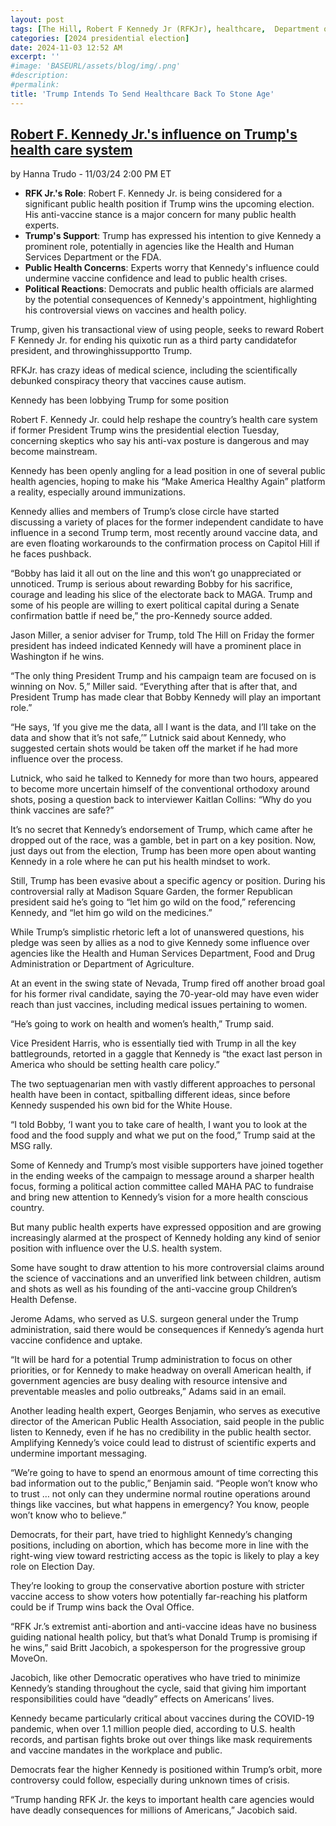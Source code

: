 ```yaml
---
layout: post
tags: [The Hill, Robert F Kennedy Jr (RFKJr), healthcare,  Department of Health and Human Services (HHS), politics]
categories: [2024 presidential election]
date: 2024-11-03 12:52 AM
excerpt: ''
#image: 'BASEURL/assets/blog/img/.png'
#description:
#permalink:
title: 'Trump Intends To Send Healthcare Back To Stone Age'
---
```



## [Robert F. Kennedy Jr.'s influence on Trump's health care system](https://thehill.com/homenews/campaign/4966535-robert-kennedy-trump-health-care/)

by Hanna Trudo - 11/03/24 2:00 PM ET

- **RFK Jr.'s Role**: Robert F. Kennedy Jr. is being considered for a significant public health position if Trump wins the upcoming election. His anti-vaccine stance is a major concern for many public health experts.
- **Trump's Support**: Trump has expressed his intention to give Kennedy a prominent role, potentially in agencies like the Health and Human Services Department or the FDA.
- **Public Health Concerns**: Experts worry that Kennedy's influence could undermine vaccine confidence and lead to public health crises.
- **Political Reactions**: Democrats and public health officials are alarmed by the potential consequences of Kennedy's appointment, highlighting his controversial views on vaccines and health policy.

Trump, given his transactional view of using people, seeks to reward Robert F Kennedy Jr. for ending his quix​ot​ic run as a third party candidatefor president,  and throwinghissupportto Trump.

RFKJr. has crazy ideas of medical science, including the scientifically debunked conspiracy theory that vaccines cause autism.

Kennedy has been lobbying Trump for some position

Robert F. Kennedy Jr. could help reshape the country’s health care system if former President Trump wins the presidential election Tuesday, concerning skeptics who say his anti-vax posture is dangerous and may become mainstream.

Kennedy has been openly angling for a lead position in one of several public health agencies, hoping to make his “Make America Healthy Again” platform a reality, especially around immunizations.


Kennedy allies and members of Trump’s close circle have started discussing a variety of places for the former independent candidate to have influence in a second Trump term, most recently around vaccine data, and are even floating workarounds to the confirmation process on Capitol Hill if he faces pushback.

“Bobby has laid it all out on the line and this won’t go unappreciated or unnoticed. Trump is serious about rewarding Bobby for his sacrifice, courage and leading his slice of the electorate back to MAGA. Trump and some of his people are willing to exert political capital during a Senate confirmation battle if need be,” the pro-Kennedy source added.

Jason Miller, a senior adviser for Trump, told The Hill on Friday the former president has indeed indicated Kennedy will have a prominent place in Washington if he wins.

“The only thing President Trump and his campaign team are focused on is winning on Nov. 5,” Miller said. “Everything after that is after that, and President Trump has made clear that Bobby Kennedy will play an important role.”

“He says, ‘If you give me the data, all I want is the data, and I’ll take on the data and show that it’s not safe,’” Lutnick said about Kennedy, who suggested certain shots would be taken off the market if he had more influence over the process.

Lutnick, who said he talked to Kennedy for more than two hours, appeared to become more uncertain himself of the conventional orthodoxy around shots, posing a question back to interviewer Kaitlan Collins: “Why do you think vaccines are safe?”

It’s no secret that Kennedy’s endorsement of Trump, which came after he dropped out of the race, was a gamble, bet in part on a key position. Now, just days out from the election, Trump has been more open about wanting Kennedy in a role where he can put his health mindset to work.


Still, Trump has been evasive about a specific agency or position. During his controversial rally at Madison Square Garden, the former Republican president said he’s going to “let him go wild on the food,” referencing Kennedy, and “let him go wild on the medicines.”

While Trump’s simplistic rhetoric left a lot of unanswered questions, his pledge was seen by allies as a nod to give Kennedy some influence over agencies like the Health and Human Services Department, Food and Drug Administration or Department of Agriculture.

At an event in the swing state of Nevada, Trump fired off another broad goal for his former rival candidate, saying the 70-year-old may have even wider reach than just vaccines, including medical issues pertaining to women.


“He’s going to work on health and women’s health,” Trump said.

Vice President Harris, who is essentially tied with Trump in all the key battlegrounds, retorted in a gaggle that Kennedy is “the exact last person in America who should be setting health care policy.”

The two septuagenarian men with vastly different approaches to personal health have been in contact, spitballing different ideas, since before Kennedy suspended his own bid for the White House.


“I told Bobby, ‘I want you to take care of health, I want you to look at the food and the food supply and what we put on the food,” Trump said at the MSG rally.

Some of Kennedy and Trump’s most visible supporters have joined together in the ending weeks of the campaign to message around a sharper health focus, forming a political action committee called MAHA PAC to fundraise and bring new attention to Kennedy’s vision for a more health conscious country.

But many public health experts have expressed opposition and are growing increasingly alarmed at the prospect of Kennedy holding any kind of senior position with influence over the U.S. health system.


Some have sought to draw attention to his more controversial claims around the science of vaccinations and an unverified link between children, autism and shots as well as his founding of the anti-vaccine group Children’s Health Defense.

Jerome Adams, who served as U.S. surgeon general under the Trump administration, said there would be consequences if Kennedy’s agenda hurt vaccine confidence and uptake.

“It will be hard for a potential Trump administration to focus on other priorities, or for Kennedy to make headway on overall American health, if government agencies are busy dealing with resource intensive and preventable measles and polio outbreaks,” Adams said in an email.


Another leading health expert, Georges Benjamin, who serves as executive director of the American Public Health Association, said people in the public listen to Kennedy, even if he has no credibility in the public health sector. Amplifying Kennedy’s voice could lead to distrust of scientific experts and undermine important messaging.

“We’re going to have to spend an enormous amount of time correcting this bad information out to the public,” Benjamin said. “People won’t know who to trust … not only can they undermine normal routine operations around things like vaccines, but what happens in emergency? You know, people won’t know who to believe.”

Democrats, for their part, have tried to highlight Kennedy’s changing positions, including on abortion, which has become more in line with the right-wing view toward restricting access as the topic is likely to play a key role on Election Day.


They’re looking to group the conservative abortion posture with stricter vaccine access to show voters how potentially far-reaching his platform could be if Trump wins back the Oval Office.

“RFK Jr.’s extremist anti-abortion and anti-vaccine ideas have no business guiding national health policy, but that’s what Donald Trump is promising if he wins,” said Britt Jacobich, a spokesperson for the progressive group MoveOn.

Jacobich, like other Democratic operatives who have tried to minimize Kennedy’s standing throughout the cycle, said that giving him important responsibilities could have “deadly” effects on Americans’ lives.

Kennedy became particularly critical about vaccines during the COVID-19 pandemic, when over 1.1 million people died, according to U.S. health records, and partisan fights broke out over things like mask requirements and vaccine mandates in the workplace and public.

Democrats fear the higher Kennedy is positioned within Trump’s orbit, more controversy could follow, especially during unknown times of crisis.

 “Trump handing RFK Jr. the keys to important health care agencies would have deadly consequences for millions of Americans,” Jacobich said.
